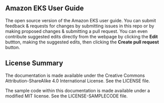 ## Amazon EKS User Guide

The open source version of the Amazon EKS user guide. You can submit feedback & requests for changes by submitting issues in this repo or by making proposed changes & submitting a pull request. You can even contribute suggested edits directly from the webpage by clicking the **Edit** buttton, making the suggested edits, then clicking the **Create pull request** button.

## License Summary

The documentation is made available under the Creative Commons Attribution-ShareAlike 4.0 International License. See the LICENSE file.

The sample code within this documentation is made available under a modified MIT license. See the LICENSE-SAMPLECODE file.
